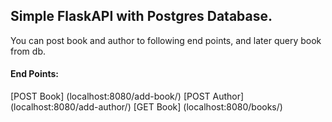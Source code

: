 ## Simple FlaskAPI with Postgres Database.

You can post book and author to following end points, and later query book from db.

#### End Points:
[POST Book] (localhost:8080/add-book/)
[POST Author] (localhost:8080/add-author/)
[GET Book] (localhost:8080/books/)
